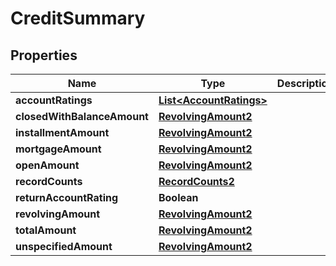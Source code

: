 

# CreditSummary


## Properties

| Name | Type | Description | Notes |
|------------ | ------------- | ------------- | -------------|
|**accountRatings** | [**List&lt;AccountRatings&gt;**](AccountRatings.md) |  |  [optional] |
|**closedWithBalanceAmount** | [**RevolvingAmount2**](RevolvingAmount2.md) |  |  [optional] |
|**installmentAmount** | [**RevolvingAmount2**](RevolvingAmount2.md) |  |  [optional] |
|**mortgageAmount** | [**RevolvingAmount2**](RevolvingAmount2.md) |  |  [optional] |
|**openAmount** | [**RevolvingAmount2**](RevolvingAmount2.md) |  |  [optional] |
|**recordCounts** | [**RecordCounts2**](RecordCounts2.md) |  |  [optional] |
|**returnAccountRating** | **Boolean** |  |  [optional] |
|**revolvingAmount** | [**RevolvingAmount2**](RevolvingAmount2.md) |  |  [optional] |
|**totalAmount** | [**RevolvingAmount2**](RevolvingAmount2.md) |  |  [optional] |
|**unspecifiedAmount** | [**RevolvingAmount2**](RevolvingAmount2.md) |  |  [optional] |



